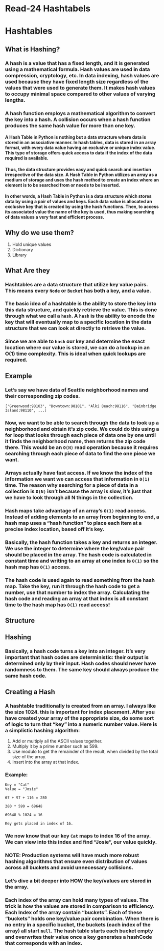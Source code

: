# Read-24 Hashtabels

# Hashtables

## What is Hashing?
### A hash is a value that has a fixed length, and it is generated using a mathematical formula. Hash values are used in data compression, cryptology, etc. In data indexing, hash values are used because they have fixed length size regardless of the values that were used to generate them. It makes hash values to occupy minimal space compared to other values of varying lengths.

### A hash function employs a mathematical algorithm to convert the key into a hash. A collision occurs when a hash function produces the same hash value for more than one key.

#### A Hash Table in Python is nothing but a data structure where data is stored in an associative manner. In hash tables, data is stored in an array format, with every data value having an exclusive or unique index value. This type of storage offers quick access to data if the index of the data required is available.

#### Thus, the data structure provides easy and quick search and insertion irrespective of the data size. A Hash Table in Python utilizes an array as a medium of storage and uses the hash method to create an index where an element is to be searched from or needs to be inserted.

#### In other words, a Hash Table in Python is a data structure which stores data by using a pair of values and keys. Each data value is allocated an exclusive key that is created by using the hash functions. Then, to access its associated value the name of the key is used, thus making searching of data values a very fast and efficient process.


## Why do we use them?
1. Hold unique values
2. Dictionary
3. Library

## What Are they
### Hashtables are a data structure that utilize key value pairs. This means every `Node` or `Bucket` has both a key, and a value.

### The basic idea of a hashtable is the ability to store the key into this data structure, and quickly retrieve the value. This is done through what we call a `hash`. A `hash` is the ability to encode the key that will eventually map to a specific location in the data structure that we can look at directly to retrieve the value.

### Since we are able to `hash` our key and determine the exact location where our value is stored, we can do a lookup in an O(1) time complexity. This is ideal when quick lookups are required.

## Example
### Let’s say we have data of Seattle neighborhood names and their corresponding zip codes.
```
["Greenwood:98103", "Downtown:98101", "Alki Beach:98116", "Bainbridge Island:98110", ...]
```

### Now, we want to be able to search through the data to look up a neighborhood and obtain it’s zip code. We could do this using a for loop that looks through each piece of data one by one until it finds the neighborhood name, then returns the zip code there. This would be an `O(N)` read operation because it requires searching through each piece of data to find the one piece we want.

### Arrays actually have fast access. If we know the index of the information we want we can access that information in `O(1)` time. The reason why searching for a piece of data in a collection is `O(N)` isn’t because the array is slow, it’s just that we have to look through all N things in the collection.

### Hash maps take advantage of an array’s `O(1)` read access. Instead of adding elements to an array from beginning to end, a hash map uses a “hash function” to place each item at a precise index location, based off it’s key.

### Basically, the hash function takes a key and returns an integer. We use the integer to determine where the key/value pair should be placed in the array. The hash code is calculated in constant time and writing to an array at one index is `O(1)` so the hash map has `O(1)` access.

### The hash code is used again to read something from the hash map. Take the key, run it through the hash code to get a number, use that number to index the array. Calculating the hash code and reading an array at that index is all constant time to the hash map has `O(1)` read access!


## Structure
## Hashing
### Basically, a hash code turns a key into an integer. It’s very important that hash codes are deterministic: their output is determined only by their input. Hash codes should never have randomness to them. The same key should always produce the same hash code.

## Creating a Hash
### A hashtable traditionally is created from an array. I always like the size 1024. this is important for index placement. After you have created your array of the appropriate size, do some sort of logic to turn that “key” into a numeric number value. Here is a simplistic hashing algorithm:

1. Add or multiply all the ASCII values together.
2. Multiply it by a prime number such as 599.
3. Use modulo to get the remainder of the result, when divided by the total size of the array.
4. Insert into the array at that index.
### Example:
```
Key = "Cat"
Value = "Josie"

67 + 97 + 116 = 280

280 * 599 = 69648

69648 % 1024 = 16

Key gets placed in index of 16. 
```

### We now know that our key `Cat` maps to index 16 of the array. We can view into this index and find “Josie”, our value quickly.

### NOTE: Production systems will have much more robust hashing algorithms that ensure even distribution of values across all buckets and avoid unnecessary collisions.

### Let’s dive a bit deeper into HOW the key/values are stored in the array.

### Each index of the array can hold many types of values. The trick is how the values are stored in comparison to efficiency. Each Index of the array contain “buckets”. Each of these “buckets” holds one key/value pair combination. When there is no entry in a specific bucket, the buckets (each index of the array) all start `null`. The hash table starts each bucket empty and overwrites their value once a key generates a hashCode that corresponds with an index.